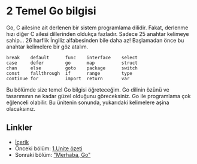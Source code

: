 # 2 Temel Go bilgisi

Go, C ailesine ait derlenen bir sistem programlama dilidir. Fakat, derlenme hızı diğer C ailesi dillerinden oldukça fazladır. Sadece 25 anahtar kelimeye sahip... 26 harflik İngiliz alfabesinden bile daha az! Başlamadan önce bu anahtar kelimelere bir göz atalım.

```text
break    default      func    interface    select
case     defer        go      map          struct
chan     else         goto    package      switch
const    fallthrough  if      range        type
continue for          import  return       var
```

Bu bölümde size temel Go bilgisi öğreteceğim. Go dilinin özünü ve tasarımının ne kadar güzel olduğunu göreceksiniz. Go ile programlama çok eğlenceli olabilir. Bu ünitenin sonunda, yukarıdaki kelimelere aşina olacaksınız.

## Linkler

* [İçerik](preface.md)
* Önceki bölüm: [1.Unite özeti](01.5.md)
* Sonraki bölüm: ["Merhaba, Go"](02.1.md)

